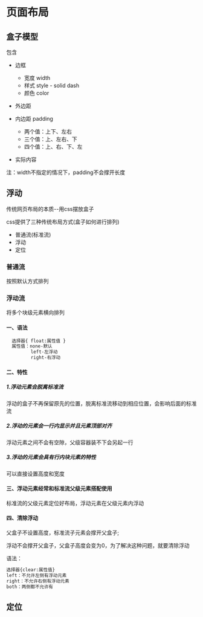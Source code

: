 # 页面布局

## 盒子模型

包含

- 边框
  - 宽度 width
  - 样式 style - solid dash
  - 颜色 color
- 外边距
- 内边距 padding
  - 两个值：上下、左右
  - 三个值：上、左右、下
  - 四个值：上、右、下、左

- 实际内容

注：width不指定的情况下，padding不会撑开长度

## 浮动

传统网页布局的本质--用css摆放盒子

css提供了三种传统布局方式(盒子如何进行排列)

- 普通流(标准流)
- 浮动
- 定位

### 普通流

按照默认方式排列

### 浮动流

将多个块级元素横向排列

#### 一、语法

```html
  选择器{ float:属性值 }
  属性值：none-默认
         left-左浮动
         right-右浮动
```

#### 二、特性

##### 1.浮动元素会脱离标准流

浮动的盒子不再保留原先的位置，脱离标准流移动到相应位置，会影响后面的标准流

##### 2.浮动的元素会一行内显示并且元素顶部对齐

浮动元素之间不会有空隙，父级容器装不下会另起一行

##### 3.浮动的元素会具有行内块元素的特性

可以直接设置高度和宽度

#### 三、浮动元素经常和标准流父级元素搭配使用

标准流的父级元素定位好布局，浮动元素在父级元素内浮动

#### 四、清除浮动

父盒子不设置高度，标准流子元素会撑开父盒子;

浮动不会撑开父盒子，父盒子高度会变为0，为了解决这种问题，就要清除浮动

语法：

``` html
选择器{clear:属性值}
left：不允许左侧有浮动元素
right：不允许右侧有浮动元素
both：两侧都不允许有
```

## 定位

